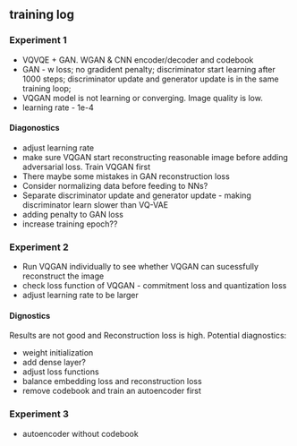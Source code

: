 ## training log

### Experiment 1
* VQVQE + GAN. WGAN & CNN encoder/decoder and codebook 
* GAN - w loss; no gradident penalty; discriminator start learning after 1000 steps; discriminator update and generator update is in the same training loop;
* VQGAN model is not learning or converging. Image quality is low.
* learning rate - 1e-4


#### Diagonostics
* adjust learning rate
* make sure VQGAN start reconstructing reasonable image before adding adversarial loss. Train VQGAN first
* There maybe some mistakes in GAN reconstruction loss
* Consider normalizing data before feeding to NNs?
* Separate discriminator update and generator update - making discriminator learn slower than VQ-VAE
* adding penalty to GAN loss
* increase training epoch??


### Experiment 2
* Run VQGAN individually to see whether VQGAN can sucessfully reconstruct the image
* check loss function of VQGAN - commitment loss and quantization loss
* adjust learning rate to be larger

#### Dignostics
Results are not good and Reconstruction loss is high. Potential diagnostics:
* weight initialization
* add dense layer?
* adjust loss functions
* balance embedding loss and reconstruction loss
* remove codebook and train an autoencoder first 


### Experiment 3
* autoencoder without codebook
